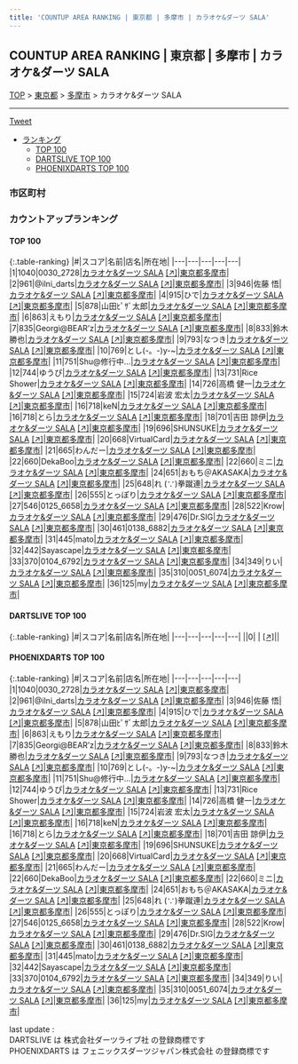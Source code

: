 ```yaml
---
title: 'COUNTUP AREA RANKING | 東京都 | 多摩市 | カラオケ&ダーツ SALA'
---
```

## COUNTUP AREA RANKING | 東京都 | 多摩市 | カラオケ&ダーツ SALA

[TOP](/darts/rank/) > [東京都](/darts/rank/東京都/) > [多摩市](/darts/rank/東京都/多摩市/) > カラオケ&ダーツ SALA

___

<a href="https://twitter.com/share?ref_src=twsrc%5Etfw" data-text="COUNTUP AREA RANKING | 東京都多摩市カラオケ&ダーツ SALA" class="twitter-share-button" data-hashtags="DARTSLIVE,PHOENIXDARTS,darts,ダーツ" data-show-count="false">Tweet</a>

* [ランキング](#カウントアップランキング)
    * [TOP 100](#top-100)
    * [DARTSLIVE TOP 100](#dartslive-top-100)
    * [PHOENIXDARTS TOP 100](#phoenixdarts-top-100)

### 市区町村

<ul>

</ul>

### カウントアップランキング

#### TOP 100



{:.table-ranking}
|#|スコア|名前|店名|所在地|
|---|---|---|---|---|
|1|1040|<span class="rank-name-pd">0030_2728</span>|<a href="/darts/rank/shops/52530.html">カラオケ&ダーツ SALA</a> <a href="https://vs.phoenixdarts.com/jp/shop/shopDetailInfo/s_52530?s_seq=52530">[↗]</a>|<a href="/darts/rank/東京都/多摩市">東京都多摩市</a>|
|2|961|<span class="rank-name-pd">@ilni_darts</span>|<a href="/darts/rank/shops/52530.html">カラオケ&ダーツ SALA</a> <a href="https://vs.phoenixdarts.com/jp/shop/shopDetailInfo/s_52530?s_seq=52530">[↗]</a>|<a href="/darts/rank/東京都/多摩市">東京都多摩市</a>|
|3|946|<span class="rank-name-pd"><span class="pro-icon-pd"></span>佐藤 悟</span>|<a href="/darts/rank/shops/52530.html">カラオケ&ダーツ SALA</a> <a href="https://vs.phoenixdarts.com/jp/shop/shopDetailInfo/s_52530?s_seq=52530">[↗]</a>|<a href="/darts/rank/東京都/多摩市">東京都多摩市</a>|
|4|915|<span class="rank-name-pd">ひで</span>|<a href="/darts/rank/shops/52530.html">カラオケ&ダーツ SALA</a> <a href="https://vs.phoenixdarts.com/jp/shop/shopDetailInfo/s_52530?s_seq=52530">[↗]</a>|<a href="/darts/rank/東京都/多摩市">東京都多摩市</a>|
|5|878|<span class="rank-name-pd">山田ﾋﾟｻﾞ太郎</span>|<a href="/darts/rank/shops/52530.html">カラオケ&ダーツ SALA</a> <a href="https://vs.phoenixdarts.com/jp/shop/shopDetailInfo/s_52530?s_seq=52530">[↗]</a>|<a href="/darts/rank/東京都/多摩市">東京都多摩市</a>|
|6|863|<span class="rank-name-pd">えもり</span>|<a href="/darts/rank/shops/52530.html">カラオケ&ダーツ SALA</a> <a href="https://vs.phoenixdarts.com/jp/shop/shopDetailInfo/s_52530?s_seq=52530">[↗]</a>|<a href="/darts/rank/東京都/多摩市">東京都多摩市</a>|
|7|835|<span class="rank-name-pd">Georgi@BEAR’z</span>|<a href="/darts/rank/shops/52530.html">カラオケ&ダーツ SALA</a> <a href="https://vs.phoenixdarts.com/jp/shop/shopDetailInfo/s_52530?s_seq=52530">[↗]</a>|<a href="/darts/rank/東京都/多摩市">東京都多摩市</a>|
|8|833|<span class="rank-name-pd"><span class="pro-icon-pd"></span>鈴木 勝也</span>|<a href="/darts/rank/shops/52530.html">カラオケ&ダーツ SALA</a> <a href="https://vs.phoenixdarts.com/jp/shop/shopDetailInfo/s_52530?s_seq=52530">[↗]</a>|<a href="/darts/rank/東京都/多摩市">東京都多摩市</a>|
|9|793|<span class="rank-name-pd">なつき</span>|<a href="/darts/rank/shops/52530.html">カラオケ&ダーツ SALA</a> <a href="https://vs.phoenixdarts.com/jp/shop/shopDetailInfo/s_52530?s_seq=52530">[↗]</a>|<a href="/darts/rank/東京都/多摩市">東京都多摩市</a>|
|10|769|<span class="rank-name-pd">とし(-。-)y-~</span>|<a href="/darts/rank/shops/52530.html">カラオケ&ダーツ SALA</a> <a href="https://vs.phoenixdarts.com/jp/shop/shopDetailInfo/s_52530?s_seq=52530">[↗]</a>|<a href="/darts/rank/東京都/多摩市">東京都多摩市</a>|
|11|751|<span class="rank-name-pd">Shu@修行中...</span>|<a href="/darts/rank/shops/52530.html">カラオケ&ダーツ SALA</a> <a href="https://vs.phoenixdarts.com/jp/shop/shopDetailInfo/s_52530?s_seq=52530">[↗]</a>|<a href="/darts/rank/東京都/多摩市">東京都多摩市</a>|
|12|744|<span class="rank-name-pd">ゆうぴ</span>|<a href="/darts/rank/shops/52530.html">カラオケ&ダーツ SALA</a> <a href="https://vs.phoenixdarts.com/jp/shop/shopDetailInfo/s_52530?s_seq=52530">[↗]</a>|<a href="/darts/rank/東京都/多摩市">東京都多摩市</a>|
|13|731|<span class="rank-name-pd">Rice  Shower</span>|<a href="/darts/rank/shops/52530.html">カラオケ&ダーツ SALA</a> <a href="https://vs.phoenixdarts.com/jp/shop/shopDetailInfo/s_52530?s_seq=52530">[↗]</a>|<a href="/darts/rank/東京都/多摩市">東京都多摩市</a>|
|14|726|<span class="rank-name-pd"><span class="pro-icon-pd"></span>高橋 健一</span>|<a href="/darts/rank/shops/52530.html">カラオケ&ダーツ SALA</a> <a href="https://vs.phoenixdarts.com/jp/shop/shopDetailInfo/s_52530?s_seq=52530">[↗]</a>|<a href="/darts/rank/東京都/多摩市">東京都多摩市</a>|
|15|724|<span class="rank-name-pd"><span class="pro-icon-pd"></span>岩波 宏太</span>|<a href="/darts/rank/shops/52530.html">カラオケ&ダーツ SALA</a> <a href="https://vs.phoenixdarts.com/jp/shop/shopDetailInfo/s_52530?s_seq=52530">[↗]</a>|<a href="/darts/rank/東京都/多摩市">東京都多摩市</a>|
|16|718|<span class="rank-name-pd">keN</span>|<a href="/darts/rank/shops/52530.html">カラオケ&ダーツ SALA</a> <a href="https://vs.phoenixdarts.com/jp/shop/shopDetailInfo/s_52530?s_seq=52530">[↗]</a>|<a href="/darts/rank/東京都/多摩市">東京都多摩市</a>|
|16|718|<span class="rank-name-pd">とら</span>|<a href="/darts/rank/shops/52530.html">カラオケ&ダーツ SALA</a> <a href="https://vs.phoenixdarts.com/jp/shop/shopDetailInfo/s_52530?s_seq=52530">[↗]</a>|<a href="/darts/rank/東京都/多摩市">東京都多摩市</a>|
|18|701|<span class="rank-name-pd">吉田 諒伊</span>|<a href="/darts/rank/shops/52530.html">カラオケ&ダーツ SALA</a> <a href="https://vs.phoenixdarts.com/jp/shop/shopDetailInfo/s_52530?s_seq=52530">[↗]</a>|<a href="/darts/rank/東京都/多摩市">東京都多摩市</a>|
|19|696|<span class="rank-name-pd">SHUNSUKE</span>|<a href="/darts/rank/shops/52530.html">カラオケ&ダーツ SALA</a> <a href="https://vs.phoenixdarts.com/jp/shop/shopDetailInfo/s_52530?s_seq=52530">[↗]</a>|<a href="/darts/rank/東京都/多摩市">東京都多摩市</a>|
|20|668|<span class="rank-name-pd">VirtualCard</span>|<a href="/darts/rank/shops/52530.html">カラオケ&ダーツ SALA</a> <a href="https://vs.phoenixdarts.com/jp/shop/shopDetailInfo/s_52530?s_seq=52530">[↗]</a>|<a href="/darts/rank/東京都/多摩市">東京都多摩市</a>|
|21|665|<span class="rank-name-pd">わんだー</span>|<a href="/darts/rank/shops/52530.html">カラオケ&ダーツ SALA</a> <a href="https://vs.phoenixdarts.com/jp/shop/shopDetailInfo/s_52530?s_seq=52530">[↗]</a>|<a href="/darts/rank/東京都/多摩市">東京都多摩市</a>|
|22|660|<span class="rank-name-pd">DekaBoo</span>|<a href="/darts/rank/shops/52530.html">カラオケ&ダーツ SALA</a> <a href="https://vs.phoenixdarts.com/jp/shop/shopDetailInfo/s_52530?s_seq=52530">[↗]</a>|<a href="/darts/rank/東京都/多摩市">東京都多摩市</a>|
|22|660|<span class="rank-name-pd">ミニ</span>|<a href="/darts/rank/shops/52530.html">カラオケ&ダーツ SALA</a> <a href="https://vs.phoenixdarts.com/jp/shop/shopDetailInfo/s_52530?s_seq=52530">[↗]</a>|<a href="/darts/rank/東京都/多摩市">東京都多摩市</a>|
|24|651|<span class="rank-name-pd">おもち＠AKASAKA</span>|<a href="/darts/rank/shops/52530.html">カラオケ&ダーツ SALA</a> <a href="https://vs.phoenixdarts.com/jp/shop/shopDetailInfo/s_52530?s_seq=52530">[↗]</a>|<a href="/darts/rank/東京都/多摩市">東京都多摩市</a>|
|25|648|<span class="rank-name-pd">れ (∵)拳蹴連</span>|<a href="/darts/rank/shops/52530.html">カラオケ&ダーツ SALA</a> <a href="https://vs.phoenixdarts.com/jp/shop/shopDetailInfo/s_52530?s_seq=52530">[↗]</a>|<a href="/darts/rank/東京都/多摩市">東京都多摩市</a>|
|26|555|<span class="rank-name-pd">とっぽり</span>|<a href="/darts/rank/shops/52530.html">カラオケ&ダーツ SALA</a> <a href="https://vs.phoenixdarts.com/jp/shop/shopDetailInfo/s_52530?s_seq=52530">[↗]</a>|<a href="/darts/rank/東京都/多摩市">東京都多摩市</a>|
|27|546|<span class="rank-name-pd">0125_6658</span>|<a href="/darts/rank/shops/52530.html">カラオケ&ダーツ SALA</a> <a href="https://vs.phoenixdarts.com/jp/shop/shopDetailInfo/s_52530?s_seq=52530">[↗]</a>|<a href="/darts/rank/東京都/多摩市">東京都多摩市</a>|
|28|522|<span class="rank-name-pd">Krow</span>|<a href="/darts/rank/shops/52530.html">カラオケ&ダーツ SALA</a> <a href="https://vs.phoenixdarts.com/jp/shop/shopDetailInfo/s_52530?s_seq=52530">[↗]</a>|<a href="/darts/rank/東京都/多摩市">東京都多摩市</a>|
|29|476|<span class="rank-name-pd">Dr.SIG</span>|<a href="/darts/rank/shops/52530.html">カラオケ&ダーツ SALA</a> <a href="https://vs.phoenixdarts.com/jp/shop/shopDetailInfo/s_52530?s_seq=52530">[↗]</a>|<a href="/darts/rank/東京都/多摩市">東京都多摩市</a>|
|30|461|<span class="rank-name-pd">0138_6882</span>|<a href="/darts/rank/shops/52530.html">カラオケ&ダーツ SALA</a> <a href="https://vs.phoenixdarts.com/jp/shop/shopDetailInfo/s_52530?s_seq=52530">[↗]</a>|<a href="/darts/rank/東京都/多摩市">東京都多摩市</a>|
|31|445|<span class="rank-name-pd">mato</span>|<a href="/darts/rank/shops/52530.html">カラオケ&ダーツ SALA</a> <a href="https://vs.phoenixdarts.com/jp/shop/shopDetailInfo/s_52530?s_seq=52530">[↗]</a>|<a href="/darts/rank/東京都/多摩市">東京都多摩市</a>|
|32|442|<span class="rank-name-pd">Sayascape</span>|<a href="/darts/rank/shops/52530.html">カラオケ&ダーツ SALA</a> <a href="https://vs.phoenixdarts.com/jp/shop/shopDetailInfo/s_52530?s_seq=52530">[↗]</a>|<a href="/darts/rank/東京都/多摩市">東京都多摩市</a>|
|33|370|<span class="rank-name-pd">0104_6792</span>|<a href="/darts/rank/shops/52530.html">カラオケ&ダーツ SALA</a> <a href="https://vs.phoenixdarts.com/jp/shop/shopDetailInfo/s_52530?s_seq=52530">[↗]</a>|<a href="/darts/rank/東京都/多摩市">東京都多摩市</a>|
|34|349|<span class="rank-name-pd">りい</span>|<a href="/darts/rank/shops/52530.html">カラオケ&ダーツ SALA</a> <a href="https://vs.phoenixdarts.com/jp/shop/shopDetailInfo/s_52530?s_seq=52530">[↗]</a>|<a href="/darts/rank/東京都/多摩市">東京都多摩市</a>|
|35|310|<span class="rank-name-pd">0051_6074</span>|<a href="/darts/rank/shops/52530.html">カラオケ&ダーツ SALA</a> <a href="https://vs.phoenixdarts.com/jp/shop/shopDetailInfo/s_52530?s_seq=52530">[↗]</a>|<a href="/darts/rank/東京都/多摩市">東京都多摩市</a>|
|36|125|<span class="rank-name-pd">my</span>|<a href="/darts/rank/shops/52530.html">カラオケ&ダーツ SALA</a> <a href="https://vs.phoenixdarts.com/jp/shop/shopDetailInfo/s_52530?s_seq=52530">[↗]</a>|<a href="/darts/rank/東京都/多摩市">東京都多摩市</a>|


#### DARTSLIVE TOP 100



{:.table-ranking}
|#|スコア|名前|店名|所在地|
|---|---|---|---|---|
||0|<span class="rank-name-dl"> </span>|<a href="/darts/rank/shops/.html"></a> <a href="">[↗]</a>|<a href="/darts/rank//"></a>|


#### PHOENIXDARTS TOP 100



{:.table-ranking}
|#|スコア|名前|店名|所在地|
|---|---|---|---|---|
|1|1040|<span class="rank-name-pd">0030_2728</span>|<a href="/darts/rank/shops/52530.html">カラオケ&ダーツ SALA</a> <a href="https://vs.phoenixdarts.com/jp/shop/shopDetailInfo/s_52530?s_seq=52530">[↗]</a>|<a href="/darts/rank/東京都/多摩市">東京都多摩市</a>|
|2|961|<span class="rank-name-pd">@ilni_darts</span>|<a href="/darts/rank/shops/52530.html">カラオケ&ダーツ SALA</a> <a href="https://vs.phoenixdarts.com/jp/shop/shopDetailInfo/s_52530?s_seq=52530">[↗]</a>|<a href="/darts/rank/東京都/多摩市">東京都多摩市</a>|
|3|946|<span class="rank-name-pd"><span class="pro-icon-pd"></span>佐藤 悟</span>|<a href="/darts/rank/shops/52530.html">カラオケ&ダーツ SALA</a> <a href="https://vs.phoenixdarts.com/jp/shop/shopDetailInfo/s_52530?s_seq=52530">[↗]</a>|<a href="/darts/rank/東京都/多摩市">東京都多摩市</a>|
|4|915|<span class="rank-name-pd">ひで</span>|<a href="/darts/rank/shops/52530.html">カラオケ&ダーツ SALA</a> <a href="https://vs.phoenixdarts.com/jp/shop/shopDetailInfo/s_52530?s_seq=52530">[↗]</a>|<a href="/darts/rank/東京都/多摩市">東京都多摩市</a>|
|5|878|<span class="rank-name-pd">山田ﾋﾟｻﾞ太郎</span>|<a href="/darts/rank/shops/52530.html">カラオケ&ダーツ SALA</a> <a href="https://vs.phoenixdarts.com/jp/shop/shopDetailInfo/s_52530?s_seq=52530">[↗]</a>|<a href="/darts/rank/東京都/多摩市">東京都多摩市</a>|
|6|863|<span class="rank-name-pd">えもり</span>|<a href="/darts/rank/shops/52530.html">カラオケ&ダーツ SALA</a> <a href="https://vs.phoenixdarts.com/jp/shop/shopDetailInfo/s_52530?s_seq=52530">[↗]</a>|<a href="/darts/rank/東京都/多摩市">東京都多摩市</a>|
|7|835|<span class="rank-name-pd">Georgi@BEAR’z</span>|<a href="/darts/rank/shops/52530.html">カラオケ&ダーツ SALA</a> <a href="https://vs.phoenixdarts.com/jp/shop/shopDetailInfo/s_52530?s_seq=52530">[↗]</a>|<a href="/darts/rank/東京都/多摩市">東京都多摩市</a>|
|8|833|<span class="rank-name-pd"><span class="pro-icon-pd"></span>鈴木 勝也</span>|<a href="/darts/rank/shops/52530.html">カラオケ&ダーツ SALA</a> <a href="https://vs.phoenixdarts.com/jp/shop/shopDetailInfo/s_52530?s_seq=52530">[↗]</a>|<a href="/darts/rank/東京都/多摩市">東京都多摩市</a>|
|9|793|<span class="rank-name-pd">なつき</span>|<a href="/darts/rank/shops/52530.html">カラオケ&ダーツ SALA</a> <a href="https://vs.phoenixdarts.com/jp/shop/shopDetailInfo/s_52530?s_seq=52530">[↗]</a>|<a href="/darts/rank/東京都/多摩市">東京都多摩市</a>|
|10|769|<span class="rank-name-pd">とし(-。-)y-~</span>|<a href="/darts/rank/shops/52530.html">カラオケ&ダーツ SALA</a> <a href="https://vs.phoenixdarts.com/jp/shop/shopDetailInfo/s_52530?s_seq=52530">[↗]</a>|<a href="/darts/rank/東京都/多摩市">東京都多摩市</a>|
|11|751|<span class="rank-name-pd">Shu@修行中...</span>|<a href="/darts/rank/shops/52530.html">カラオケ&ダーツ SALA</a> <a href="https://vs.phoenixdarts.com/jp/shop/shopDetailInfo/s_52530?s_seq=52530">[↗]</a>|<a href="/darts/rank/東京都/多摩市">東京都多摩市</a>|
|12|744|<span class="rank-name-pd">ゆうぴ</span>|<a href="/darts/rank/shops/52530.html">カラオケ&ダーツ SALA</a> <a href="https://vs.phoenixdarts.com/jp/shop/shopDetailInfo/s_52530?s_seq=52530">[↗]</a>|<a href="/darts/rank/東京都/多摩市">東京都多摩市</a>|
|13|731|<span class="rank-name-pd">Rice  Shower</span>|<a href="/darts/rank/shops/52530.html">カラオケ&ダーツ SALA</a> <a href="https://vs.phoenixdarts.com/jp/shop/shopDetailInfo/s_52530?s_seq=52530">[↗]</a>|<a href="/darts/rank/東京都/多摩市">東京都多摩市</a>|
|14|726|<span class="rank-name-pd"><span class="pro-icon-pd"></span>高橋 健一</span>|<a href="/darts/rank/shops/52530.html">カラオケ&ダーツ SALA</a> <a href="https://vs.phoenixdarts.com/jp/shop/shopDetailInfo/s_52530?s_seq=52530">[↗]</a>|<a href="/darts/rank/東京都/多摩市">東京都多摩市</a>|
|15|724|<span class="rank-name-pd"><span class="pro-icon-pd"></span>岩波 宏太</span>|<a href="/darts/rank/shops/52530.html">カラオケ&ダーツ SALA</a> <a href="https://vs.phoenixdarts.com/jp/shop/shopDetailInfo/s_52530?s_seq=52530">[↗]</a>|<a href="/darts/rank/東京都/多摩市">東京都多摩市</a>|
|16|718|<span class="rank-name-pd">keN</span>|<a href="/darts/rank/shops/52530.html">カラオケ&ダーツ SALA</a> <a href="https://vs.phoenixdarts.com/jp/shop/shopDetailInfo/s_52530?s_seq=52530">[↗]</a>|<a href="/darts/rank/東京都/多摩市">東京都多摩市</a>|
|16|718|<span class="rank-name-pd">とら</span>|<a href="/darts/rank/shops/52530.html">カラオケ&ダーツ SALA</a> <a href="https://vs.phoenixdarts.com/jp/shop/shopDetailInfo/s_52530?s_seq=52530">[↗]</a>|<a href="/darts/rank/東京都/多摩市">東京都多摩市</a>|
|18|701|<span class="rank-name-pd">吉田 諒伊</span>|<a href="/darts/rank/shops/52530.html">カラオケ&ダーツ SALA</a> <a href="https://vs.phoenixdarts.com/jp/shop/shopDetailInfo/s_52530?s_seq=52530">[↗]</a>|<a href="/darts/rank/東京都/多摩市">東京都多摩市</a>|
|19|696|<span class="rank-name-pd">SHUNSUKE</span>|<a href="/darts/rank/shops/52530.html">カラオケ&ダーツ SALA</a> <a href="https://vs.phoenixdarts.com/jp/shop/shopDetailInfo/s_52530?s_seq=52530">[↗]</a>|<a href="/darts/rank/東京都/多摩市">東京都多摩市</a>|
|20|668|<span class="rank-name-pd">VirtualCard</span>|<a href="/darts/rank/shops/52530.html">カラオケ&ダーツ SALA</a> <a href="https://vs.phoenixdarts.com/jp/shop/shopDetailInfo/s_52530?s_seq=52530">[↗]</a>|<a href="/darts/rank/東京都/多摩市">東京都多摩市</a>|
|21|665|<span class="rank-name-pd">わんだー</span>|<a href="/darts/rank/shops/52530.html">カラオケ&ダーツ SALA</a> <a href="https://vs.phoenixdarts.com/jp/shop/shopDetailInfo/s_52530?s_seq=52530">[↗]</a>|<a href="/darts/rank/東京都/多摩市">東京都多摩市</a>|
|22|660|<span class="rank-name-pd">DekaBoo</span>|<a href="/darts/rank/shops/52530.html">カラオケ&ダーツ SALA</a> <a href="https://vs.phoenixdarts.com/jp/shop/shopDetailInfo/s_52530?s_seq=52530">[↗]</a>|<a href="/darts/rank/東京都/多摩市">東京都多摩市</a>|
|22|660|<span class="rank-name-pd">ミニ</span>|<a href="/darts/rank/shops/52530.html">カラオケ&ダーツ SALA</a> <a href="https://vs.phoenixdarts.com/jp/shop/shopDetailInfo/s_52530?s_seq=52530">[↗]</a>|<a href="/darts/rank/東京都/多摩市">東京都多摩市</a>|
|24|651|<span class="rank-name-pd">おもち＠AKASAKA</span>|<a href="/darts/rank/shops/52530.html">カラオケ&ダーツ SALA</a> <a href="https://vs.phoenixdarts.com/jp/shop/shopDetailInfo/s_52530?s_seq=52530">[↗]</a>|<a href="/darts/rank/東京都/多摩市">東京都多摩市</a>|
|25|648|<span class="rank-name-pd">れ (∵)拳蹴連</span>|<a href="/darts/rank/shops/52530.html">カラオケ&ダーツ SALA</a> <a href="https://vs.phoenixdarts.com/jp/shop/shopDetailInfo/s_52530?s_seq=52530">[↗]</a>|<a href="/darts/rank/東京都/多摩市">東京都多摩市</a>|
|26|555|<span class="rank-name-pd">とっぽり</span>|<a href="/darts/rank/shops/52530.html">カラオケ&ダーツ SALA</a> <a href="https://vs.phoenixdarts.com/jp/shop/shopDetailInfo/s_52530?s_seq=52530">[↗]</a>|<a href="/darts/rank/東京都/多摩市">東京都多摩市</a>|
|27|546|<span class="rank-name-pd">0125_6658</span>|<a href="/darts/rank/shops/52530.html">カラオケ&ダーツ SALA</a> <a href="https://vs.phoenixdarts.com/jp/shop/shopDetailInfo/s_52530?s_seq=52530">[↗]</a>|<a href="/darts/rank/東京都/多摩市">東京都多摩市</a>|
|28|522|<span class="rank-name-pd">Krow</span>|<a href="/darts/rank/shops/52530.html">カラオケ&ダーツ SALA</a> <a href="https://vs.phoenixdarts.com/jp/shop/shopDetailInfo/s_52530?s_seq=52530">[↗]</a>|<a href="/darts/rank/東京都/多摩市">東京都多摩市</a>|
|29|476|<span class="rank-name-pd">Dr.SIG</span>|<a href="/darts/rank/shops/52530.html">カラオケ&ダーツ SALA</a> <a href="https://vs.phoenixdarts.com/jp/shop/shopDetailInfo/s_52530?s_seq=52530">[↗]</a>|<a href="/darts/rank/東京都/多摩市">東京都多摩市</a>|
|30|461|<span class="rank-name-pd">0138_6882</span>|<a href="/darts/rank/shops/52530.html">カラオケ&ダーツ SALA</a> <a href="https://vs.phoenixdarts.com/jp/shop/shopDetailInfo/s_52530?s_seq=52530">[↗]</a>|<a href="/darts/rank/東京都/多摩市">東京都多摩市</a>|
|31|445|<span class="rank-name-pd">mato</span>|<a href="/darts/rank/shops/52530.html">カラオケ&ダーツ SALA</a> <a href="https://vs.phoenixdarts.com/jp/shop/shopDetailInfo/s_52530?s_seq=52530">[↗]</a>|<a href="/darts/rank/東京都/多摩市">東京都多摩市</a>|
|32|442|<span class="rank-name-pd">Sayascape</span>|<a href="/darts/rank/shops/52530.html">カラオケ&ダーツ SALA</a> <a href="https://vs.phoenixdarts.com/jp/shop/shopDetailInfo/s_52530?s_seq=52530">[↗]</a>|<a href="/darts/rank/東京都/多摩市">東京都多摩市</a>|
|33|370|<span class="rank-name-pd">0104_6792</span>|<a href="/darts/rank/shops/52530.html">カラオケ&ダーツ SALA</a> <a href="https://vs.phoenixdarts.com/jp/shop/shopDetailInfo/s_52530?s_seq=52530">[↗]</a>|<a href="/darts/rank/東京都/多摩市">東京都多摩市</a>|
|34|349|<span class="rank-name-pd">りい</span>|<a href="/darts/rank/shops/52530.html">カラオケ&ダーツ SALA</a> <a href="https://vs.phoenixdarts.com/jp/shop/shopDetailInfo/s_52530?s_seq=52530">[↗]</a>|<a href="/darts/rank/東京都/多摩市">東京都多摩市</a>|
|35|310|<span class="rank-name-pd">0051_6074</span>|<a href="/darts/rank/shops/52530.html">カラオケ&ダーツ SALA</a> <a href="https://vs.phoenixdarts.com/jp/shop/shopDetailInfo/s_52530?s_seq=52530">[↗]</a>|<a href="/darts/rank/東京都/多摩市">東京都多摩市</a>|
|36|125|<span class="rank-name-pd">my</span>|<a href="/darts/rank/shops/52530.html">カラオケ&ダーツ SALA</a> <a href="https://vs.phoenixdarts.com/jp/shop/shopDetailInfo/s_52530?s_seq=52530">[↗]</a>|<a href="/darts/rank/東京都/多摩市">東京都多摩市</a>|


<div class="footer border-top border-gray-light mt-5 pt-3 text-right text-gray">
    last update : <span style="font-weight: italic" id="foot_last_modified"></span><br />
    DARTSLIVE は 株式会社ダーツライブ社 の登録商標です<br />
    PHOENIXDARTS は フェニックスダーツジャパン株式会社 の登録商標です<br />
</div>

<script src="https://cdnjs.cloudflare.com/ajax/libs/jquery.tablesorter/2.31.3/js/jquery.tablesorter.min.js" integrity="sha512-qzgd5cYSZcosqpzpn7zF2ZId8f/8CHmFKZ8j7mU4OUXTNRd5g+ZHBPsgKEwoqxCtdQvExE5LprwwPAgoicguNg==" crossorigin="anonymous" referrerpolicy="no-referrer"></script>
<link rel="stylesheet" href="https://cdnjs.cloudflare.com/ajax/libs/jquery.tablesorter/2.31.3/css/theme.default.min.css" integrity="sha512-wghhOJkjQX0Lh3NSWvNKeZ0ZpNn+SPVXX1Qyc9OCaogADktxrBiBdKGDoqVUOyhStvMBmJQ8ZdMHiR3wuEq8+w==" crossorigin="anonymous" referrerpolicy="no-referrer" />
<script>
$(function() {
    $(".table-ranking").tablesorter({sortList:[[0, 0]]});
    $("#foot_last_modified").text(formatDate(new Date(document.lastModified), 'yyyy-MM-dd HH:mm:ss'));
});
</script>

<script async src="https://platform.twitter.com/widgets.js" charset="utf-8"></script>